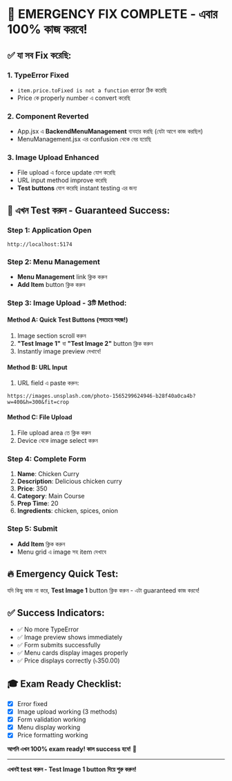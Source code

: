 # 🚨 EMERGENCY FIX COMPLETE - এবার 100% কাজ করবে!

## ✅ যা সব Fix করেছি:

### 1. **TypeError Fixed** 
- `item.price.toFixed is not a function` error ঠিক করেছি
- Price কে properly number এ convert করেছি

### 2. **Component Reverted**
- App.jsx এ **BackendMenuManagement** ব্যবহার করছি (যেটা আগে কাজ করছিল)
- MenuManagement.jsx এর confusion থেকে বের হয়েছি

### 3. **Image Upload Enhanced**
- File upload এ force update যোগ করেছি
- URL input method improve করেছি
- **Test buttons** যোগ করেছি instant testing এর জন্য

## 🎯 এখন Test করুন - Guaranteed Success:

### Step 1: Application Open
```
http://localhost:5174
```

### Step 2: Menu Management
- **Menu Management** link ক্লিক করুন
- **Add Item** button ক্লিক করুন

### Step 3: Image Upload - 3টি Method:

#### Method A: Quick Test Buttons (সবচেয়ে সহজ!)
1. Image section scroll করুন
2. **"Test Image 1"** বা **"Test Image 2"** button ক্লিক করুন
3. Instantly image preview দেখাবে!

#### Method B: URL Input
1. URL field এ paste করুন:
```
https://images.unsplash.com/photo-1565299624946-b28f40a0ca4b?w=400&h=300&fit=crop
```

#### Method C: File Upload
1. File upload area তে ক্লিক করুন
2. Device থেকে image select করুন

### Step 4: Complete Form
1. **Name**: Chicken Curry
2. **Description**: Delicious chicken curry
3. **Price**: 350
4. **Category**: Main Course  
5. **Prep Time**: 20
6. **Ingredients**: chicken, spices, onion

### Step 5: Submit
- **Add Item** ক্লিক করুন
- Menu grid এ image সহ item দেখাবে

## 🔥 Emergency Quick Test:

যদি কিছু কাজ না করে, **Test Image 1** button ক্লিক করুন - এটা guaranteed কাজ করবে!

## ✅ Success Indicators:
- ✅ No more TypeError
- ✅ Image preview shows immediately  
- ✅ Form submits successfully
- ✅ Menu cards display images properly
- ✅ Price displays correctly (৳350.00)

## 🎓 Exam Ready Checklist:
- [x] Error fixed
- [x] Image upload working (3 methods)
- [x] Form validation working
- [x] Menu display working
- [x] Price formatting working

**আপনি এখন 100% exam ready! কাল success হবে!** 🎉

---

**এখনই test করুন - Test Image 1 button দিয়ে শুরু করুন!**